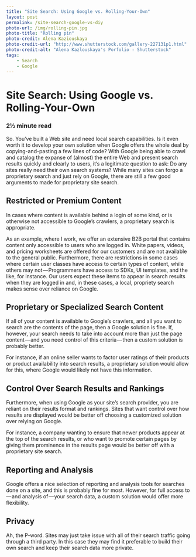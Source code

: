 ```yaml
---
title: "Site Search: Using Google vs. Rolling-Your-Own"
layout: post
permalink: /site-search-google-vs-diy
photo-url: /img/rolling-pin.jpg
photo-title: "Rolling pin"
photo-credit: Alena Kaziouskaya
photo-credit-url: "http://www.shutterstock.com/gallery-227131p1.html"
photo-credit-alt: "Alena Kazlouskaya's Porfolio - Shutterstock"
tags:
    - Search
    - Google
---
```


# Site Search: Using Google vs. Rolling-Your-Own

### 2&frac12; minute read

So. You’ve built a Web site and need local search capabilities. Is it even worth it to develop your own solution when Google offers the whole deal by copying-and-pasting a few lines of code? With Google being able to crawl and catalog the expanse of (almost) the entire Web and present search results quickly and clearly to users, it’s a legitimate question to ask: Do any sites really need their own search systems? While many sites can forgo a proprietary search and just rely on Google, there are still a few good arguments to made for proprietary site search.

## Restricted or Premium Content
In cases where content is available behind a login of some kind, or is otherwise not accessible to Google’s crawlers, a proprietary search is appropriate.

As an example, where I work, we offer an extensive B2B portal that contains content only accessible to users who are logged in. White papers, videos, and pricing worksheets are offered for our customers and are not available to the general public. Furthermore, there are restrictions in some cases where certain user classes have access to certain types of content, while others may not — Programmers have access to SDKs, UI templates, and the like, for instance. Our users expect these items to appear in search results when they are logged in and, in these cases, a local, propriety search makes sense over reliance on Google.

## Proprietary or Specialized Search Content
If all of your content is available to Google’s crawlers, and all you want to search are the contents of the page, then a Google solution is fine. If, however, your search needs to take into account more than just the page content — and you need control of this criteria — then a custom solution is probably better.

For instance, if an online seller wants to factor user ratings of their products or product availability into search results, a proprietary solution would allow for this, where Google would likely not have this information.

## Control Over Search Results and Rankings
Furthermore, when using Google as your site’s search provider, you are reliant on their results format and rankings. Sites that want control over how results are displayed would be better off choosing a customized solution over relying on Google.

For instance, a company wanting to ensure that newer products appear at the top of the search results, or who want to promote certain pages by giving them prominence in the results page would be better off with a proprietary site search.

## Reporting and Analysis
Google offers a nice selection of reporting and analysis tools for searches done on a site, and this is probably fine for most. However, for full access to — and analysis of — your search data, a custom solution would offer more flexibility.

## Privacy
Ah, the P-word. Sites may just take issue with all of their search traffic going through a third party. In this case they may find it preferable to build their own search and keep their search data more private.